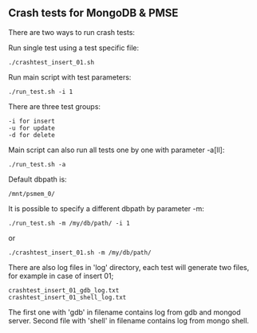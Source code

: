 ## Crash tests for MongoDB & PMSE

There are two ways to run crash tests:

Run single test using a test specific file:

	./crashtest_insert_01.sh
	
Run main script with test parameters:

	./run_test.sh -i 1
	
There are three test groups:

	-i for insert
	-u for update
	-d for delete
	
Main script can also run all tests one by one with parameter -a[ll]:

    ./run_test.sh -a

Default dbpath is:

	/mnt/psmem_0/

It is possible to specify a different dbpath by parameter -m:

	./run_test.sh -m /my/db/path/ -i 1

or

	./crashtest_insert_01.sh -m /my/db/path/

There are also log files in 'log' directory, each test will generate two files, for example in case of insert 01;

	crashtest_insert_01_gdb_log.txt
	crashtest_insert_01_shell_log.txt

The first one with 'gdb' in filename contains log from gdb and mongod server.
Second file with 'shell' in filename contains log from mongo shell.